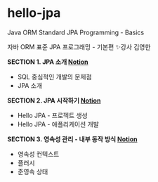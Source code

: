 # hello-jpa
Java ORM Standard JPA Programming - Basics

자바 ORM 표준 JPA 프로그래밍 - 기본편 
✨강사 김영한 

**SECTION 1. JPA 소개 [Notion](https://lucie-ko.notion.site/1-JPA-f57cb57c676e4b3e955d484babf15321)**
- SQL 중심적인 개발의 문제점
- JPA 소개

**SECTION 2. JPA 시작하기 [Notion](https://lucie-ko.notion.site/2-JPA-7915d9636cd94b8ebaa53b9c4d4981f9)**
- Hello JPA - 프로젝트 생성
- Hello JPA - 애플리케이션 개발

**SECTION 3. 영속성 관리 - 내부 동작 방식 [Notion](https://lucie-ko.notion.site/3-ce96e9808be44a79a70d5d58048e37b1)**
- 영속성 컨텍스트
- 플러시
- 준영속 상태
